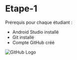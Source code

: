# Etape-1
Prérequis pour chaque étudiant :
* Android Studio installé
* Git installé
* Compte GitHub créé

![GitHub Logo](/images/logo.png)
